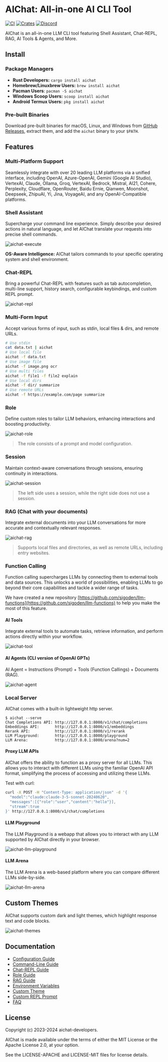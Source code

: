 # AIChat: All-in-one AI CLI Tool

[![CI](https://github.com/sigoden/aichat/actions/workflows/ci.yaml/badge.svg)](https://github.com/sigoden/aichat/actions/workflows/ci.yaml)
[![Crates](https://img.shields.io/crates/v/aichat.svg)](https://crates.io/crates/aichat)
[![Discord](https://img.shields.io/discord/1226737085453701222?label=Discord)](https://discord.gg/mr3ZZUB9hG)

AIChat is an all-in-one LLM CLI tool featuring Shell Assistant, Chat-REPL, RAG, AI Tools & Agents, and More. 

## Install

### Package Managers

- **Rust Developers:** `cargo install aichat`
- **Homebrew/Linuxbrew Users:** `brew install aichat`
- **Pacman Users**: `pacman -S aichat`
- **Windows Scoop Users:** `scoop install aichat`
- **Android Termux Users:** `pkg install aichat`

### Pre-built Binaries

Download pre-built binaries for macOS, Linux, and Windows from [GitHub Releases](https://github.com/sigoden/aichat/releases), extract them, and add the `aichat` binary to your `$PATH`.

## Features

### Multi-Platform Support

Seamlessly integrate with over 20 leading LLM platforms via a unified interface, including OpenAI, Azure-OpenAI, Gemini (Google AI Studio), VertexAI, Claude, Ollama, Groq, VertexAI, Bedrock, Mistral, AI21, Cohere, Perplexity, Cloudflare, OpenRouter, Baidu Ernie, Qianwen, Moonshot, Deepseek, ZhipuAI, Yi, Jina, VoyageAI, and any OpenAI-Compatible platforms.

### Shell Assistant

Supercharge your command line experience. Simply describe your desired actions in natural language, and let AIChat translate your requests into precise shell commands. 

![aichat-execute](https://github.com/user-attachments/assets/0c77e901-0da2-4151-aefc-a2af96bbb004)

**OS-Aware Intelligence:** AIChat tailors commands to your specific operating system and shell environment.

### Chat-REPL

Bring a powerful Chat-REPL with features such as tab autocompletion, multi-line support, history search, configurable keybindings, and custom REPL prompt.

![aichat-repl](https://github.com/user-attachments/assets/218fab08-cdae-4c3b-bcf8-39b6651f1362)

### Multi-Form Input

Accept various forms of input, such as stdin, local files & dirs, and remote URLs.

```sh
# Use stdin
cat data.txt | aichat
# Use local file
aichat -f data.txt
# Use image file
aichat -f image.png ocr
# Use multi files
aichat -f file1 -f file2 explain
# Use local dirs
aichat -f dir/ summarize
# Use remote URLs
aichat -f https://example.com/page summarize
```

### Role

Define custom roles to tailor LLM behaviors, enhancing interactions and boosting productivity.

![aichat-role](https://github.com/user-attachments/assets/9e0bb48b-20aa-4ab0-8bff-9306dc1c44a2)

> The role consists of a prompt and model configuration.

### Session

Maintain context-aware conversations through sessions, ensuring continuity in interactions.

![aichat-session](https://github.com/user-attachments/assets/56583566-0f43-435f-95b3-730ae55df031)

> The left side uses a session, while the right side does not use a session.

### RAG (Chat with your documents)

Integrate external documents into your LLM conversations for more accurate and contextually relevant responses.


![aichat-rag](https://github.com/user-attachments/assets/359f0cb8-ee37-432f-a89f-96a2ebab01f6)

> Supports local files and directories, as well as remote URLs, including entry websites.

### Function Calling

Function calling supercharges LLMs by connecting them to external tools and data sources. This unlocks a world of possibilities, enabling LLMs to go beyond their core capabilities and tackle a wider range of tasks.

We have created a new repository [https://github.com/sigoden/llm-functions](https://github.com/sigoden/llm-functions) to help you make the most of this feature.

#### AI Tools

Integrate external tools to automate tasks, retrieve information, and perform actions directly within your workflow.

![aichat-tool](https://github.com/user-attachments/assets/7459a111-7258-4ef0-a2dd-624d0f1b4f92)

#### AI Agents (CLI version of OpenAI GPTs)

AI Agent = Instructions (Prompt) + Tools (Function Callings) + Documents (RAG).

![aichat-agent](https://github.com/user-attachments/assets/0b7e687d-e642-4e8a-b1c1-d2d9b2da2b6b)

### Local Server

AIChat comes with a built-in lightweight http server.

```
$ aichat --serve
Chat Completions API: http://127.0.0.1:8000/v1/chat/completions
Embeddings API:       http://127.0.0.1:8000/v1/embeddings
Rerank API:           http://127.0.0.1:8000/v1/rerank
LLM Playground:       http://127.0.0.1:8000/playground
LLM Arena:            http://127.0.0.1:8000/arena?num=2
```

#### Proxy LLM APIs

AIChat offers the ability to function as a proxy server for all LLMs. This allows you to interact with different LLMs using the familiar OpenAI API format, simplifying the process of accessing and utilizing these LLMs.

Test with curl:

```sh
curl -X POST -H "Content-Type: application/json" -d '{
  "model":"claude:claude-3-5-sonnet-20240620",
  "messages":[{"role":"user","content":"hello"}], 
  "stream":true
}' http://127.0.0.1:8000/v1/chat/completions
```

#### LLM Playground

The LLM Playground is a webapp that allows you to interact with any LLM supported by AIChat directly in your browser.

![aichat-llm-playground](https://github.com/user-attachments/assets/dd78614c-49d9-4f76-b8e1-a69f9756a102)

#### LLM Arena

The LLM Arena is a web-based platform where you can compare different LLMs side-by-side. 

![aichat-llm-arena](https://github.com/user-attachments/assets/ab2e0135-363d-44be-8d5f-bb4695fb2c48)

## Custom Themes

AIChat supports custom dark and light themes, which highlight response text and code blocks.

![aichat-themes](https://github.com/sigoden/aichat/assets/4012553/29fa8b79-031e-405d-9caa-70d24fa0acf8)

## Documentation

- [Configuration Guide](https://github.com/sigoden/aichat/wiki/Configuration-Guide)
- [Command-Line Guide](https://github.com/sigoden/aichat/wiki/Command-Line-Guide)
- [Chat-REPL Guide](https://github.com/sigoden/aichat/wiki/Chat-REPL-Guide)
- [Role Guide](https://github.com/sigoden/aichat/wiki/Role-Guide)
- [RAG Guide](https://github.com/sigoden/aichat/wiki/RAG-Guide)
- [Environment Variables](https://github.com/sigoden/aichat/wiki/Environment-Variables)
- [Custom Theme](https://github.com/sigoden/aichat/wiki/Custom-Theme)
- [Custom REPL Prompt](https://github.com/sigoden/aichat/wiki/Custom-REPL-Prompt)
- [FAQ](https://github.com/sigoden/aichat/wiki/FAQ)

## License

Copyright (c) 2023-2024 aichat-developers.

AIChat is made available under the terms of either the MIT License or the Apache License 2.0, at your option.

See the LICENSE-APACHE and LICENSE-MIT files for license details.